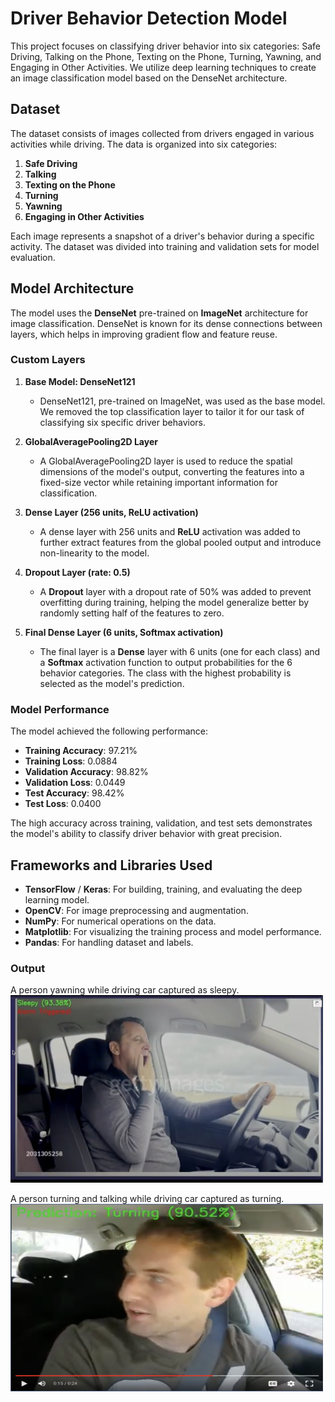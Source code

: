 # Driver Behavior Detection Model

This project focuses on classifying driver behavior into six categories: Safe Driving, Talking on the Phone, Texting on the Phone, Turning, Yawning, and Engaging in Other Activities. We utilize deep learning techniques to create an image classification model based on the DenseNet architecture.

## Dataset

The dataset consists of images collected from drivers engaged in various activities while driving. The data is organized into six categories:

1. **Safe Driving**
2. **Talking**
3. **Texting on the Phone**
4. **Turning**
5. **Yawning**
6. **Engaging in Other Activities**

Each image represents a snapshot of a driver's behavior during a specific activity. The dataset was divided into training and validation sets for model evaluation.

## Model Architecture

The model uses the **DenseNet** pre-trained on **ImageNet** architecture for image classification. DenseNet is known for its dense connections between layers, which helps in improving gradient flow and feature reuse.

### Custom Layers

1. **Base Model: DenseNet121**
   - DenseNet121, pre-trained on ImageNet, was used as the base model. We removed the top classification layer to tailor it for our task of classifying six specific driver behaviors.
   
2. **GlobalAveragePooling2D Layer**
   - A GlobalAveragePooling2D layer is used to reduce the spatial dimensions of the model's output, converting the features into a fixed-size vector while retaining important information for classification.

3. **Dense Layer (256 units, ReLU activation)**
   - A dense layer with 256 units and **ReLU** activation was added to further extract features from the global pooled output and introduce non-linearity to the model.

4. **Dropout Layer (rate: 0.5)**
   - A **Dropout** layer with a dropout rate of 50% was added to prevent overfitting during training, helping the model generalize better by randomly setting half of the features to zero.

5. **Final Dense Layer (6 units, Softmax activation)**
   - The final layer is a **Dense** layer with 6 units (one for each class) and a **Softmax** activation function to output probabilities for the 6 behavior categories. The class with the highest probability is selected as the model's prediction.

### Model Performance

The model achieved the following performance:

- **Training Accuracy**: 97.21%
- **Training Loss**: 0.0884
- **Validation Accuracy**: 98.82%
- **Validation Loss**: 0.0449
- **Test Accuracy**: 98.42%
- **Test Loss**: 0.0400

The high accuracy across training, validation, and test sets demonstrates the model's ability to classify driver behavior with great precision.

## Frameworks and Libraries Used

- **TensorFlow** / **Keras**: For building, training, and evaluating the deep learning model.
- **OpenCV**: For image preprocessing and augmentation.
- **NumPy**: For numerical operations on the data.
- **Matplotlib**: For visualizing the training process and model performance.
- **Pandas**: For handling dataset and labels.

### Output

A person yawning while driving car captured as sleepy. </br>
<img src="Images/sleepy.png" width="500" height="300" />

A person turning and talking while driving car captured as turning.</br>
<img src="Images/turning.png" width="500" height="300" />

